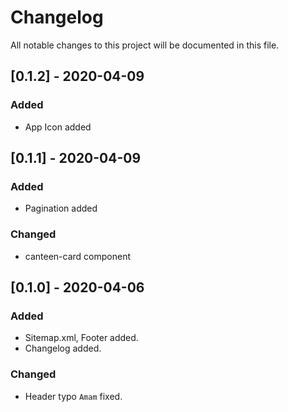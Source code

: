 # Changelog
All notable changes to this project will be documented in this file.

## [0.1.2] - 2020-04-09
### Added
- App Icon added

## [0.1.1] - 2020-04-09
### Added
- Pagination added

### Changed
- canteen-card component

## [0.1.0] - 2020-04-06
### Added
- Sitemap.xml, Footer added.
- Changelog added.

### Changed
- Header typo `Amam` fixed.

